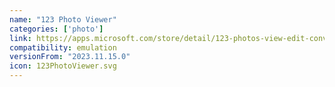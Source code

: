 ```yaml
---
name: "123 Photo Viewer"
categories: ['photo']
link: https://apps.microsoft.com/store/detail/123-photos-view-edit-convert/9WZDNCRDXFXG?hl=en-us&gl=us&rtc=1
compatibility: emulation
versionFrom: "2023.11.15.0"
icon: 123PhotoViewer.svg
---
```


